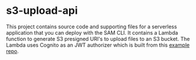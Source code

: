 # s3-upload-api

This project contains source code and supporting files for a serverless application that you can deploy with the SAM CLI. It contains a Lambda function to generate S3 presigned URl's to upload files to an S3 bucket. The Lambda uses Cognito as an JWT authorizer which is built from this [example repo](https://github.com/aws-samples/sessions-with-aws-sam/tree/master/cognito).




